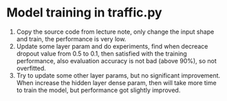 # Model training in traffic.py

1. Copy the source code from lecture note, only change the input shape and train, the performance is very low.
2. Update some layer param and do experiments, find when decreace dropout value from 0.5 to 0.1, then satisfied with the training performance, also evaluation accuracy is not bad (above 90%), so not overfitted.
3. Try to update some other layer params, but no significant improvement. When increase the hidden layer dense param, then will take more time to train the model, but performance got slightly improved.